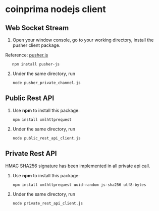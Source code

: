 # coinprima nodejs client

## Web Socket Stream

1. Open your window console, go to your working directory, install the pusher client package.

Reference: [pusher.js](https://github.com/pusher/pusher-js#nodejs)

       npm install pusher-js
    
2. Under the same directory, run

       node pusher_private_channel.js
       
## Public Rest API

1. Use **npm** to install this package:

       npm install xmlhttprequest

2. Under the same directory, run
 
       node public_rest_api_client.js

## Private Rest API

HMAC SHA256 signature has been implemented in all private api call.

1. Use **npm** to install this package:

       npm install xmlhttprequest uuid-random js-sha256 utf8-bytes

2. Under the same directory, run
 
       node private_rest_api_client.js

